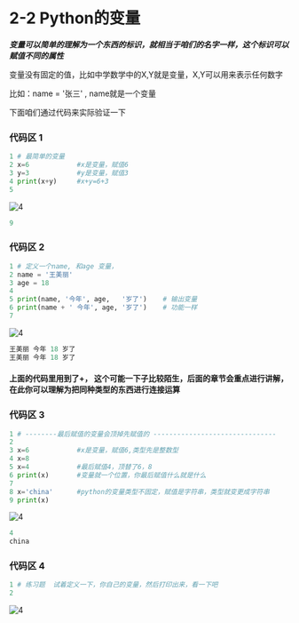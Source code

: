 # 2-2 Python的变量
_**变量可以简单的理解为一个东西的标识，就相当于咱们的名字一样，这个标识可以赋值不同的属性**_

变量没有固定的值，比如中学数学中的X,Y就是变量，X,Y可以用来表示任何数字

比如：name = '张三' , name就是一个变量

下面咱们通过代码来实际验证一下
### 代码区 1
```python
1 # 最简单的变量
2 x=6            #x是变量，赋值6  
3 y=3            #y是变量，赋值3
4 print(x+y)     #x+y=6+3  
5 
```
![4](https://user-images.githubusercontent.com/103555341/163546933-bee710b5-943e-454e-b00d-922d2b897614.jpg)
```python
9
```
### 代码区 2
```python
1 # 定义一个name, 和age 变量，
2 name = '王美丽'
3 age = 18
4 
5 print(name, '今年', age,   '岁了')    # 输出变量
6 print(name + ' 今年', age, '岁了')    # 功能一样
7 
```
![4](https://user-images.githubusercontent.com/103555341/163546933-bee710b5-943e-454e-b00d-922d2b897614.jpg)
```python
王美丽 今年 18 岁了
王美丽 今年 18 岁了
```

#### 上面的代码里用到了+， 这个可能一下子比较陌生，后面的章节会重点进行讲解，在此你可以理解为把同种类型的东西进行连接运算
### 代码区 3
```python
1 # --------最后赋值的变量会顶掉先赋值的 -------------------------------
2 
3 x=6            #x是变量，赋值6,类型先是整数型
4 x=8              
5 x=4            #最后赋值4，顶替了6，8
6 print(x)       #变量就一个位置，你最后赋值什么就是什么
7 
8 x='china'      #python的变量类型不固定，赋值是字符串，类型就变更成字符串 
9 print(x)
```
![4](https://user-images.githubusercontent.com/103555341/163546933-bee710b5-943e-454e-b00d-922d2b897614.jpg)
```python
4
china
```
### 代码区 4
```python
1 # 练习题  试着定义一下，你自己的变量，然后打印出来，看一下吧
2 
```
![4](https://user-images.githubusercontent.com/103555341/163546933-bee710b5-943e-454e-b00d-922d2b897614.jpg)











